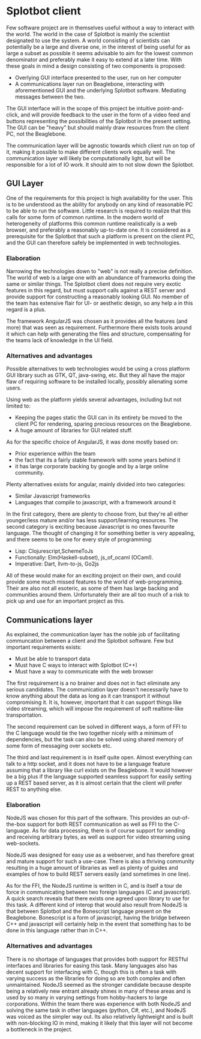 # Splotbot client

Few software project are in themselves useful without a way to
interact with the world. The world in the case of Splotbot is mainly
the scientist designated to use the system. A world consisting of
scientists can potentially be a large and diverse one, in the interest
of being useful for as large a subset as possible it seems advisable
to aim for the lowest common denominator and preferably make it easy
to extend at a later time. With these goals in mind a design consisting
of two components is proposed:

- Overlying GUI interface presented to the user, run on her computer
- A communications layer run on Beaglebone, interacting with
aforementioned GUI and the underlying Splotbot software. Mediating
messages between the two.

The GUI interface will in the scope of this project be intuitive
point-and-click, and will provide feedback to the user in the form
of a video feed and buttons representing the possibilities of the
Splotbot in the present setting. The GUI can be "heavy" but should
mainly draw resources from the client PC, not the Beaglebone.

The communication layer will be agnostic towards which client run on
top of it, making it possible to make different clients work equally
well. The communication layer will likely be computationally light,
but will be responsible for a lot of IO work. It should aim to not
slow down the Splotbot.

## GUI Layer

One of the requirements for this project is high availability for the
user. This is to be understood as the ability for anybody on any kind
of reasonable PC to be able to run the software. Little research is
required to realize that this calls for some form of common runtime.
In the modern world of heterogeneity of platforms this common runtime
realistically is a web browser, and preferably a reasonably up-to-date
one. It is considered as a prerequisite for the Splotbot that such a
platform is present on the client PC, and the GUI can therefore safely
be implemented in web technologies.

### Elaboration

Narrowing the technologies down to "web" is not really a precise definition.
The world of web is a large one with an abundance of frameworks doing
the same or similar things. The Splotbot client does not require very
exotic features in this regard, but must support calls against a REST server
and provide support for constructing a reasonably looking GUI. No member of
the team has extensive flair for UI- or aesthetic design, so any help a
in this regard is a plus.

The framework AngularJS was chosen as it provides all the features
(and more) that was seen as requirement. Furthermore there exists tools
around it which can help with generating the files and structure, 
compensating for the teams lack of knowledge in the UI field.

### Alternatives and advantages

Possible alternatives to web technologies would be using a cross
platform GUI library such as GTK, QT, java-swing, etc. But they all
have the major flaw of requiring software to be installed locally,
possibly alienating some users.

Using web as the platform yields several advantages, including but not
limited to:

- Keeping the pages static the GUI can in its entirety be moved to the
client PC for rendering, sparing precious resources on the Beaglebone.
- A huge amount of libraries for GUI related stuff.

As for the specific choice of AngularJS, it was done mostly based on:
- Prior experience within the team
- the fact that its a fairly stable
framework with some years behind it
- it has large corporate backing by google and by a large online community.

Plenty alternatives exists for angular, mainly divided into two categories:
- Similar Javascript frameworks
- Languages that compile to javascript, with a framework around it

In the first category, there are plenty to choose from, but they're all
either younger/less mature and/or has less support/learning resources.
The second category is exciting because Javascript is no ones
favourite language. The thought of changing it for something better is
very appealing, and there seems to be one for every style
of programming:

- Lisp: Clojurescript,SchemeToJs
- Functionally: Elm(Haskell-subset), js_of_ocaml (OCaml).
- Imperative: Dart, llvm-to-js, Go2js

All of these would make for an exciting project on their own, and
could provide some much missed features to the world of web-programming.
Their are also not all esoteric, as some of them has large backing
and communities around them. Unfortunately their are all too
much of a risk to pick up and use for an important project as this.


## Communications layer

As explained, the communication layer has the noble job of facilitating
communcation between a client and the Splotbot software.
Few but important requirements exists:

- Must be able to transport data
- Must have C ways to interact with Splotbot (C++)
- Must have a way to communicate with the web browser

The first requirement is a no brainer and does not in fact eliminate
any serious candidates. The communication layer doesn't necessarily
have to know anything about the data as long as it can transport it
without compromising it. It is, however, important that it can support
things like video streaming, which will impose the requirement of soft
realtime-like transportation.

The second requirement can be solved in different ways, a form of FFI
to the C language would tie the two together nicely with a minimum of
dependencies, but the task can also be solved using shared memory of
some form of messaging over sockets etc.

The third and last requirement is in itself quite open. Almost
everything can talk to a http socket, and it does not have to be
a language feature assuming that a library like curl exists on the
Beaglebone. It would however be a big plus if the language supported
seamless support for easily setting up a REST based server, as it is
almost certain that the client will prefer REST to anything else.

### Elaboration

NodeJS was chosen for this part of the software. This provides
an out-of-the-box support for both REST communication as well
as FFI to the C-language. As for data processing, there is of course
support for sending and receiving arbitrary bytes, as well as
support for video streaming using web-sockets.

NodeJS was designed for easy use as a webserver, and has therefore
great and mature support for such a use-case. There is also a thriving
community resulting in a huge amount of libraries as well as plenty of
guides and examples of how to build REST servers easily (and sometimes
in one line).

As for the FFI, the NodeJS runtime is written in C, and is itself
a tour de force in communicating between two foreign languages (C and
javascript). A quick search reveals that there exists one agreed upon
library to use for this task. A different kind of interop that would
also result from NodeJS is that between Splotbot and the Bonescript
language present on the Beaglebone. Bonescript is a form of javascript,
having the bridge between C++ and javascript will certainly help in the
event that something has to be done in this language rather than in C++.


### Alternatives and advantages

There is no shortage of languages that provides both support for RESTful
interfaces and libraries for easing this task. Many languages also has
decent support for interfacing with C, though this is often a task
with varying success as the libraries for doing so are both complex and
often unmaintained. NodeJS seemed as the stronger candidate because
despite being a relatively new entrant already shines in many of these
areas and is used by so many in varying settings from hobby-hackers to
large corporations. Within the team there was experience with both NodeJS
and solving the same task in other languages (python, C#, etc.), and
NodeJS was voiced as the simpler way out. Its also relatively lightweight
and is built with non-blocking IO in mind, making it likely that this
layer will not become a bottleneck in the project.
